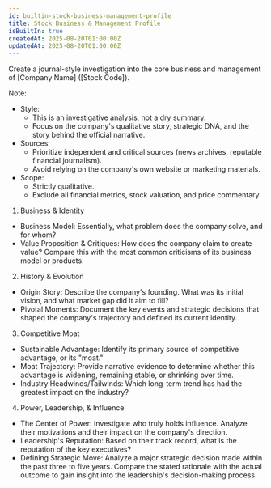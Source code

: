 ```yaml
---
id: builtin-stock-business-management-profile
title: Stock Business & Management Profile
isBuiltIn: true
createdAt: 2025-08-20T01:00:00Z
updatedAt: 2025-08-20T01:00:00Z
---
```


Create a journal-style investigation into the core business and management of [Company Name] ([Stock Code]).

Note:

- Style:
  - This is an investigative analysis, not a dry summary.
  - Focus on the company's qualitative story, strategic DNA, and the story behind the official narrative.
- Sources:
  - Prioritize independent and critical sources (news archives, reputable financial journalism).
  - Avoid relying on the company's own website or marketing materials.
- Scope:
  - Strictly qualitative.
  - Exclude all financial metrics, stock valuation, and price commentary.

1. Business & Identity

- Business Model: Essentially, what problem does the company solve, and for whom?
- Value Proposition & Critiques: How does the company claim to create value? Compare this with the most common criticisms of its business model or products.

2. History & Evolution

- Origin Story: Describe the company's founding. What was its initial vision, and what market gap did it aim to fill?
- Pivotal Moments: Document the key events and strategic decisions that shaped the company's trajectory and defined its current identity.

3. Competitive Moat

- Sustainable Advantage: Identify its primary source of competitive advantage, or its "moat."
- Moat Trajectory: Provide narrative evidence to determine whether this advantage is widening, remaining stable, or shrinking over time.
- Industry Headwinds/Tailwinds: Which long-term trend has had the greatest impact on the industry?

4. Power, Leadership, & Influence

- The Center of Power: Investigate who truly holds influence. Analyze their motivations and their impact on the company's direction.
- Leadership's Reputation: Based on their track record, what is the reputation of the key executives?
- Defining Strategic Move: Analyze a major strategic decision made within the past three to five years. Compare the stated rationale with the actual outcome to gain insight into the leadership's decision-making process.
